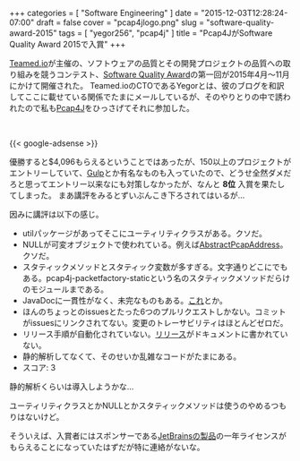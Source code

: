 +++
categories = [ "Software Engineering" ]
date = "2015-12-03T12:28:24-07:00"
draft = false
cover = "pcap4jlogo.png"
slug = "software-quality-award-2015"
tags = [ "yegor256", "pcap4j" ]
title = "Pcap4JがSoftware Quality Award 2015で入賞"
+++

[Teamed.io](http://www.teamed.io/)が主催の、ソフトウェアの品質とその開発プロジェクトの品質への取り組みを競うコンテスト、[Software Quality Award](http://www.yegor256.com/2015/04/16/award.html)の第一回が2015年4月～11月にかけて開催された。
Teamed.ioのCTOであるYegorとは、彼のブログを和訳してここに載せている関係でたまにメールしているが、そのやりとりの中で誘われたので私も[Pcap4J](https://github.com/kaitoy/pcap4j)をひっさげてそれに参加した。

<br>

{{< google-adsense >}}

優勝すると$4,096もらえるということではあったが、150以上のプロジェクトがエントリーしていて、[Gulp](http://gulpjs.com/)とか有名なものも入っていたので、どうせ全然ダメだろと思ってエントリー以来なにも対策しなかったが、なんと __8位__ 入賞を果たしてしまった。
まあ講評をみるとずいぶんこき下ろされてはいるが…

因みに講評は以下の感じ。

* utilパッケージがあってそこにユーティリティクラスがある。クソだ。
* NULLが可変オブジェクトで使われている。例えば[AbstractPcapAddress](https://github.com/kaitoy/pcap4j/blob/master/pcap4j-core/src/main/java/org/pcap4j/core/AbstractPcapAddress.java)。クソだ。
* スタティックメソッドとスタティック変数が多すぎる。文字通りどこにでもある。pcap4j-packetfactory-staticという名のスタティックメソッドだらけのモジュールまである。
* JavaDocに一貫性がなく、未完なものもある。[これ](https://github.com/kaitoy/pcap4j/blob/master/pcap4j-core/src/main/java/org/pcap4j/core/NotOpenException.java#L21-L23)とか。
* ほんのちょっとのissuesとたった6つのプルリクエストしかない。コミットがissuesにリンクされてない。変更のトレーサビリティはほとんどゼロだ。
* リリース手順が自動化されていない。[リリース](https://github.com/kaitoy/pcap4j/releases)がドキュメントに書かれていない。
* 静的解析してなくて、そのせいか乱雑なコードがたまにある。
* スコア: 3

静的解析くらいは導入しようかな…

ユーティリティクラスとかNULLとかスタティックメソッドは使うのやめるつもりはないけど。

そういえば、入賞者にはスポンサーである[JetBrainsの製品](https://www.jetbrains.com/products.html)の一年ライセンスがもらえることになっていたはずだが特に連絡がないな。
